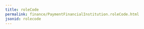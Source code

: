 ```yaml
---
title: roleCode
permalink: finance/PaymentFinancialInstitution.roleCode.html
jsonid: rolecode
---
```

